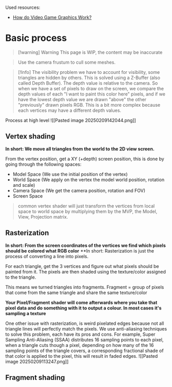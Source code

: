 Used resources:
- [How do Video Game Graphics Work?](https://www.youtube.com/watch?v=C8YtdC8mxTU)


# Basic process
> [!warning] Warning
> This page is WIP, the content may be inaccurate

> Use the camera frustum to cull some meshes.

> [!Info] The visibility problem
> we have to account for visibility, some triangles are hidden by others. This is solved using a Z-Buffer (also called Depth Buffer). The depth value is relative to the camera.
> So when we have a set of pixels to draw on the screen, we compare the depth values of each "I want to paint this color here" pixels, and if we have the lowest depth value we are drawn "above" the other "previously" drawn pixels RGB.
This is a bit more complex because each vertices may have a different depth values.

Process at high level
![[Pasted image 20250209142044.png]]
## Vertex shading

**In short: We move all triangles from the world to the 2D view screen.**


From the vertex position, get a XY (+depth) screen position, this is done by going through the following spaces:
- Model Space (We use the initial position of the vertex)
- World Space (We apply on the vertex the model world position, rotation and scale)
- Camera Space (We get the camera position, rotation and FOV)
- Screen Space

> common vertex shader will just transform the vertices from local space to world space by multiplying them by the MVP, the Model, View, Projection matrix.
## Rasterization

**In short: From the screen coordinates of the vertices we find which pixels should be colored what RGB color**
**In short: Rasterization is just the process of converting a line into pixels.

For each triangle, get the 3 vertices and figure out what pixels should be painted from it.
The pixels are then shaded using the texture/color assigned to the triangle.

This means we turned triangles into fragments.
Fragment = group of pixels that come from the same triangle and share the same texture/color

**Your Pixel/Fragment shader will come afterwards where you take that pixel data and do something with it to output a colour. In most cases it's sampling a texture**

One other issue with rasterization, is weird pixelated edges because not all triangle lines will perfectly match the pixels.
We use anti-aliasing techniques to solve this problem, each have its pros and cons.
For example, Super Sampling Anti-Aliasing (SSAA) distributes 16 sampling points to each pixel, when a triangle cuts though a pixel, depending on how many of the 16 sampling points of the triangle covers, a corresponding fractional shade of that color is applied to the pixel, this will result in faded edges.
![[Pasted image 20250209113247.png]] 

## Fragment shading

